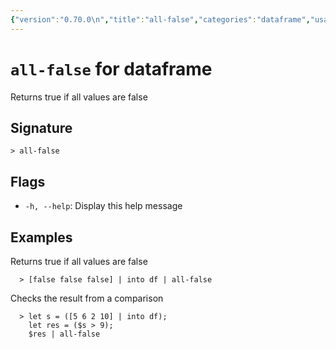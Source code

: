 ```yaml
---
{"version":"0.70.0\n","title":"all-false","categories":"dataframe","usage":"Returns true if all values are false\n"}
---
```

<!-- THIS FILE IS GENERATED BY update_book_commands.cjs USING NUSHELL'S HELP COMMANDS.
REFRAIN FROM EDITING IT MANUALLY.-->
# <code>all-false</code> for dataframe

<div class='command-title'>Returns true if all values are false</div>

## Signature

```> all-false```

## Flags

 * ```-h, --help```: Display this help message
## Examples

  Returns true if all values are false
```shell
  > [false false false] | into df | all-false
```
  Checks the result from a comparison
```shell
  > let s = ([5 6 2 10] | into df);
    let res = ($s > 9);
    $res | all-false
```


